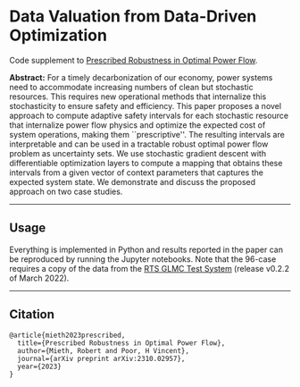 # Data Valuation from Data-Driven Optimization

Code supplement to [Prescribed Robustness in Optimal Power Flow](https://arxiv.org/abs/2310.02957).

**Abstract:** 
For a timely decarbonization of our economy, power systems need to accommodate increasing numbers of clean but stochastic resources. This requires new operational methods that internalize this stochasticity to ensure safety and efficiency. This paper proposes a novel approach to compute adaptive safety intervals for each stochastic resource that internalize power flow physics and optimize the expected cost of system operations, making them ``prescriptive''. The resulting intervals are interpretable and can be used in a tractable robust optimal power flow problem as uncertainty sets. We use stochastic gradient descent with differentiable optimization layers to compute a mapping that obtains these intervals from a given vector of context parameters that captures the expected system state. We demonstrate and discuss the proposed approach on two case studies.

---

## Usage

Everything is implemented in Python and results reported in the paper can be reproduced by running the Jupyter notebooks. Note that the 96-case requires a copy of the data from the [RTS GLMC Test System](https://github.com/GridMod/RTS-GMLC) (release v0.2.2 of March 2022).

---

## Citation
```
@article{mieth2023prescribed,
  title={Prescribed Robustness in Optimal Power Flow},
  author={Mieth, Robert and Poor, H Vincent},
  journal={arXiv preprint arXiv:2310.02957},
  year={2023}
}
```